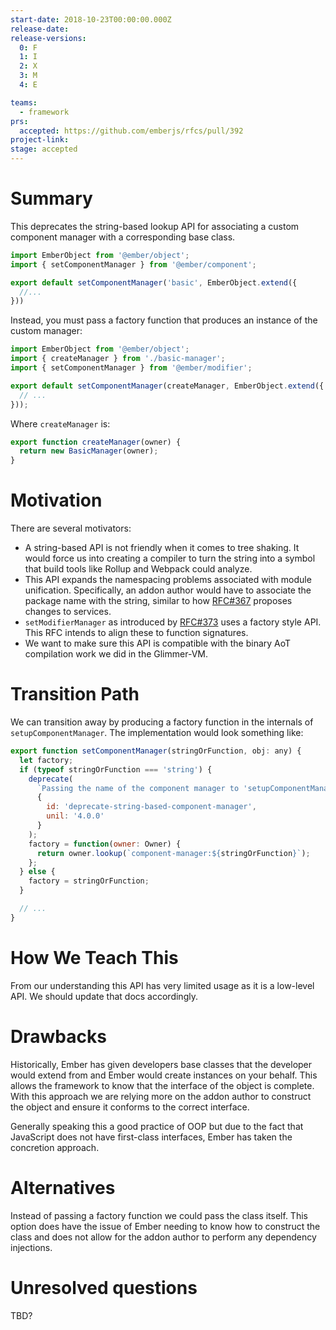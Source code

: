 ```yaml
---
start-date: 2018-10-23T00:00:00.000Z
release-date:
release-versions: 
  0: F
  1: I
  2: X
  3: M
  4: E

teams: 
  - framework
prs:
  accepted: https://github.com/emberjs/rfcs/pull/392
project-link: 
stage: accepted
---
```


# Summary

This deprecates the string-based lookup API for associating a custom component manager with a corresponding base class.

```js
import EmberObject from '@ember/object';
import { setComponentManager } from '@ember/component';

export default setComponentManager('basic', EmberObject.extend({
  //...
}))
```

Instead, you must pass a factory function that produces an instance of the custom manager:

```js
import EmberObject from '@ember/object';
import { createManager } from './basic-manager';
import { setComponentManager } from '@ember/modifier';

export default setComponentManager(createManager, EmberObject.extend({
  // ...
}));
```

Where `createManager` is:

```js
export function createManager(owner) {
  return new BasicManager(owner);
}
```

# Motivation

There are several motivators:

- A string-based API is not friendly when it comes to tree shaking. It would force us into creating a compiler to turn the string into a symbol that build tools like Rollup and Webpack could analyze.
- This API expands the namespacing problems associated with module unification. Specifically, an addon author would have to associate the package name with the string, similar to how [RFC#367](https://github.com/mixonic/rfcs/blob/mu-packages/text/0000-module-unification-packages.md#explicit-packages-for-service-injections) proposes changes to services.
- `setModifierManager` as introduced by [RFC#373](https://github.com/emberjs/rfcs/blob/89349d30ade24303a06448bc121b8fd810cbe58d/text/0373-Element-Modifier-Managers.md#determining-which-modifier-manager-to-use) uses a factory style API. This RFC intends to align these to function signatures.
- We want to make sure this API is compatible with the binary AoT compilation work we did in the Glimmer-VM.

# Transition Path

We can transition away by producing a factory function in the internals of `setupComponentManager`. The implementation would look something like:

```js
export function setComponentManager(stringOrFunction, obj: any) {
  let factory;
  if (typeof stringOrFunction === 'string') {
    deprecate(
      `Passing the name of the component manager to 'setupComponentManager' is deprecated. Please pass a function that produces an instance of the manager.`,
      {
        id: 'deprecate-string-based-component-manager',
        unil: '4.0.0'
      }
    );
    factory = function(owner: Owner) {
      return owner.lookup(`component-manager:${stringOrFunction}`);
    };
  } else {
    factory = stringOrFunction;
  }

  // ...
}

```

# How We Teach This

From our understanding this API has very limited usage as it is a low-level API. We should update that docs accordingly.

# Drawbacks

Historically, Ember has given developers base classes that the developer would extend from and Ember would create instances on your behalf. This allows the framework to know that the interface of the object is complete. With this approach we are relying more on the addon author to construct the object and ensure it conforms to the correct interface.

Generally speaking this a good practice of OOP but due to the fact that JavaScript does not have first-class interfaces, Ember has taken the concretion approach.

# Alternatives

Instead of passing a factory function we could pass the class itself. This option does have the issue of Ember needing to know how to construct the class and does not allow for the addon author to perform any dependency injections.

# Unresolved questions

TBD?

